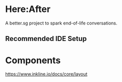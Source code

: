 # Here:After

A better.sg project to spark end-of-life conversations.

## Recommended IDE Setup


# Components

https://www.inkline.io/docs/core/layout